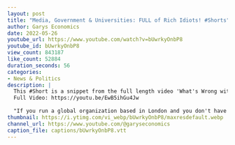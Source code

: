 ```yaml
---
layout: post
title: "Media, Government & Universities: FULL of Rich Idiots! #Shorts"
author: Garys Economics
date: 2022-05-26
youtube_url: https://www.youtube.com/watch?v=bUwrkyOnbP8
youtube_id: bUwrkyOnbP8
view_count: 843187
like_count: 52884
duration_seconds: 56
categories:
- News & Politics
description: |
  This #Short is a snippet from the full length video 'What's Wrong with Economics?"
  Full Video: https://youtu.be/EwB5ihGu4Jw
  
  "If you run a global organization based in London and you don't have a single person on your staff who sounds like me, you f***ed up because how can you possibly have the best people? Look we've created a system where you can get paid a million pounds a year over there (canary wharf) or you want to work in media you have to work for 7-8 years on £30,000 a year & you have to do unpaid internships, only rich people can afford these jobs! So we end up with media: full of rich idiots, government: full of rich idiots, universities: full of rich idiots and anyone who's half smart is making a million quid over there to shut the f*** up and you're surprised when the economy is a disaster. This is what we've done we've created a system where we selectively pick all of the best people who should be helping to fix this economy to protect the people of this country to build a good future for this country and for the world, and all they're allowed to do is sit over there and bet on disaster, making money for themselves you know. I'm out here listen...
thumbnail: https://i.ytimg.com/vi_webp/bUwrkyOnbP8/maxresdefault.webp
channel_url: https://www.youtube.com/@garyseconomics
caption_file: captions/bUwrkyOnbP8.vtt
---
```

